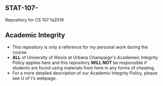 ## STAT-107-
Repository for CS 107 fa2019

## Academic Integrity

- This repository is only a reference for my personal work during the course. 
- **ALL** of University of Illinois at Urbana Champaign's Academeic Integrity Policy applies here and this repository **WILL NOT** be responsible if students are found using materials from here in any forms of cheating. 
- For a more detailed description of our Academic Integrity Policy, please see U of I's webpage. 



